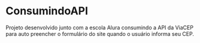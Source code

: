 # ConsumindoAPI
Projeto desenvolvido junto com a escola Alura consumindo a API da ViaCEP para auto preencher o formulário do site quando o usuário informa seu CEP.
